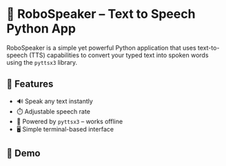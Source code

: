 # 🤖 RoboSpeaker – Text to Speech Python App

RoboSpeaker is a simple yet powerful Python application that uses text-to-speech (TTS) capabilities to convert your typed text into spoken words using the `pyttsx3` library.

## 📌 Features

- 🔊 Speak any text instantly
- ⏱️ Adjustable speech rate
- 🧠 Powered by `pyttsx3` – works offline
- 🖥️ Simple terminal-based interface

## 📸 Demo

